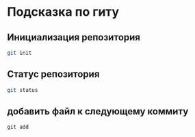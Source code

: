 # Подсказка по гиту

## Инициализация репозитория

```sh
git init
```

## Статус репозитория

```sh
git status
```

## добавить файл к следующему коммиту

```
git add
```
